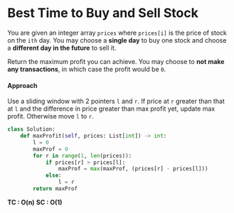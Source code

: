 # Best Time to Buy and Sell Stock

You are given an integer array `prices` where `prices[i]` is the price of stock on the `ith` day.
You may choose a **single day** to buy one stock and choose a **different day in the future** to sell it.

Return the maximum profit you can achieve. You may choose to **not make any transactions**, in which case the profit would be `0`.

#### Approach
Use a sliding window with 2 pointers `l` and `r`. If price at `r` greater than that at `l` and the difference in price greater than max profit yet, update max profit. Otherwise move `l` to `r`.

```python
class Solution:
    def maxProfit(self, prices: List[int]) -> int:
        l = 0
        maxProf = 0
        for r in range(1, len(prices)):
            if prices[r] > prices[l]:
                maxProf = max(maxProf, (prices[r] - prices[l]))
            else:
                l = r
        return maxProf
```

**TC : O(n)**
**SC : O(1)**
